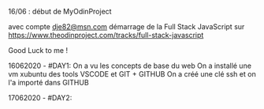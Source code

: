 16/06 : début de MyOdinProject

avec compte dje82@msn.com
démarrage de la Full Stack JavaScript 
sur https://www.theodinproject.com/tracks/full-stack-javascript

Good Luck  to me !

16062020 - #DAY1:
    On a vu les concepts de base du web
    On a installé une vm xubuntu 
    des tools
    VSCODE et GIT + GITHUB
    On a créé une clé ssh et on l'a importé dans GITHUB

17062020 - #DAY2: